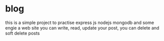 # blog
this is a simple project to practise express js nodejs mongodb and some engie 
a web site you can write, read, update your post, you can delete and soft delete posts

